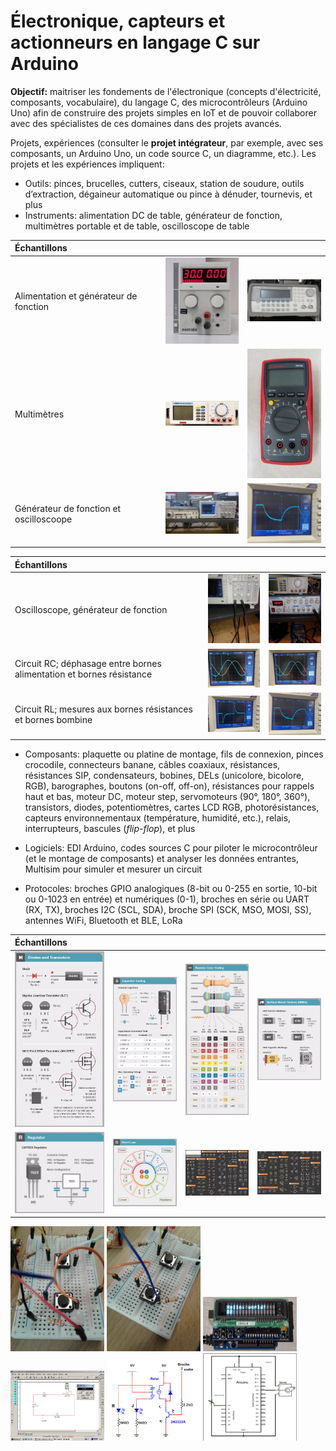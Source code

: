 # Électronique, capteurs et actionneurs en langage C sur Arduino

**Objectif:** maitriser les fondements de l'électronique (concepts d'électricité, composants, vocabulaire), du langage C, des microcontrôleurs (Arduino Uno) afin de construire des projets simples en IoT et de pouvoir collaborer avec des spécialistes de ces domaines dans des projets avancés.

Projets, expériences (consulter le **projet intégrateur**, par exemple, avec ses composants, un Arduino Uno, un code source C, un diagramme, etc.). Les projets et les expériences impliquent:

- Outils: pinces, brucelles, cutters, ciseaux, station de soudure, outils d’extraction, dégaineur automatique ou pince à dénuder, tournevis, et plus
- Instruments: alimentation DC de table, générateur de fonction, multimètres portable et de table, oscilloscope de table

| Échantillons  |   |   |
|:---|:---|:---|
| Alimentation et générateur de fonction  | <img src="img/alimentation_table.jpg" alt="" width="150">  | <img src="img/generateur_fonctions.jpg" alt="" width="150">  |
| Multimètres | <img src="img/multimetre_table.jpg" alt="" width="150">  | <img src="img/multimetre.jpg" alt="" width="150">  |
| Générateur de fonction et oscilloscoope | <img src="img/oscilloscope.jpg" alt="" width="150">  | <img src="img/oscilloscope_amp_per_freq4.jpg" alt="" width="150">  |

| Échantillons  |   |   |
|:---|:---|:---|
| Oscilloscope, générateur de fonction  | <img src="img/instruments_1.jpg" alt="" width="150">  | <img src="img/instruments_2.jpg" alt="" width="150">  |
| Circuit RC; déphasage entre bornes alimentation et bornes résistance | <img src="img/oscilloscope_amp_per_freq1.jpg" alt="" width="150">  | <img src="img/oscilloscope_amp_per_freq2.jpg" alt="" width="150">  |
| Circuit RL; mesures aux bornes résistances et bornes bombine | <img src="img/oscilloscope_amp_per_freq3.jpg" alt="" width="150">  | <img src="img/oscilloscope_amp_per_freq4.jpg" alt="" width="150">  |

- Composants: plaquette ou platine de montage, fils de connexion, pinces crocodile, connecteurs banane,  câbles coaxiaux, résistances, résistances SIP, condensateurs, bobines, DELs (unicolore, bicolore, RGB), barographes, boutons (on-off, off-on), résistances pour rappels haut et bas, moteur DC, moteur step, servomoteurs (90°, 180°, 360°), transistors, diodes, potentiomètres, cartes LCD RGB, photorésistances, capteurs environnementaux (température, humidité, etc.), relais, interrupteurs, bascules (*flip-flop*), et plus


- Logiciels: EDI Arduino, codes sources C pour piloter le microcontrôleur (et le montage de composants) et analyser les données entrantes, Multisim pour simuler et mesurer un circuit


- Protocoles: broches GPIO analogiques (8-bit ou 0-255 en sortie, 10-bit ou 0-1023 en entrée) et numériques (0-1), broches en série ou UART (RX, TX), broches I2C (SCL, SDA), broche SPI (SCK, MSO, MOSI, SS), antennes WiFi, Bluetooth et BLE, LoRa

| Échantillons  |   |   |   |
|:---|:---|:---|:---|
| <img src="img/ampere_transistors.jpg" alt="" width="200">  | <img src="img/farad_capacitors.jpg" alt="" width="200">  | <img src="img/ohm_resistors.jpg" alt="" width="200">  | <img src="img/ohm_resistors2.jpg" alt="" width="200">  |
| <img src="img/volt_regulators.jpg" alt="" width="200">  | <img src="img/laws.jpg" alt="" width="200">  | <img src="img/schema_a.jpg" alt="" width="200">  | <img src="img/schema_b.jpg" alt="" width="200">  |



<img src="img/rappel_haut.jpg" alt="" width="150">

<img src="img/rappel_bas_et_haut.jpg" alt="" width="150">

<img src="img/afficheur.jpg" alt="" width="150">

<img src="img/multisim.jpg" alt="" width="150">

<img src="img/relai.jpg" alt="" width="150">

<img src="img/servo.jpg" alt="" width="150">

